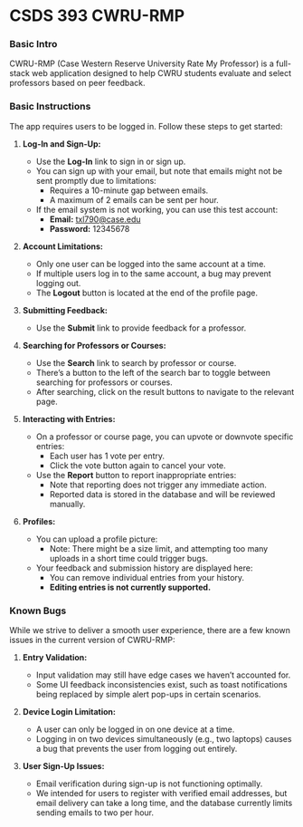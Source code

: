 # CSDS 393 CWRU-RMP


### Basic Intro
CWRU-RMP (Case Western Reserve University Rate My Professor) is a full-stack web application designed to help CWRU students evaluate and select professors based on peer feedback.


### Basic Instructions

The app requires users to be logged in. Follow these steps to get started:

1. **Log-In and Sign-Up:**  
   - Use the **Log-In** link to sign in or sign up.  
   - You can sign up with your email, but note that emails might not be sent promptly due to limitations:  
     - Requires a 10-minute gap between emails.  
     - A maximum of 2 emails can be sent per hour.  
   - If the email system is not working, you can use this test account:  
     - **Email:** txl790@case.edu  
     - **Password:** 12345678  

2. **Account Limitations:**  
   - Only one user can be logged into the same account at a time.  
   - If multiple users log in to the same account, a bug may prevent logging out.  
   - The **Logout** button is located at the end of the profile page.  

3. **Submitting Feedback:**  
   - Use the **Submit** link to provide feedback for a professor.  

4. **Searching for Professors or Courses:**  
   - Use the **Search** link to search by professor or course.  
   - There’s a button to the left of the search bar to toggle between searching for professors or courses.  
   - After searching, click on the result buttons to navigate to the relevant page.  

5. **Interacting with Entries:**  
   - On a professor or course page, you can upvote or downvote specific entries:  
     - Each user has 1 vote per entry.  
     - Click the vote button again to cancel your vote.  
   - Use the **Report** button to report inappropriate entries:  
     - Note that reporting does not trigger any immediate action.  
     - Reported data is stored in the database and will be reviewed manually.  
6. **Profiles:**  
   - You can upload a profile picture:  
     - Note: There might be a size limit, and attempting too many uploads in a short time could trigger bugs.  
   - Your feedback and submission history are displayed here:  
     - You can remove individual entries from your history.  
     - **Editing entries is not currently supported.**  


### Known Bugs

While we strive to deliver a smooth user experience, there are a few known issues in the current version of CWRU-RMP:

1. **Entry Validation:**  
   - Input validation may still have edge cases we haven’t accounted for.  
   - Some UI feedback inconsistencies exist, such as toast notifications being replaced by simple alert pop-ups in certain scenarios.  

2. **Device Login Limitation:**  
   - A user can only be logged in on one device at a time.  
   - Logging in on two devices simultaneously (e.g., two laptops) causes a bug that prevents the user from logging out entirely.  

3. **User Sign-Up Issues:**  
   - Email verification during sign-up is not functioning optimally.  
   - We intended for users to register with verified email addresses, but email delivery can take a long time, and the database currently limits sending emails to two per hour.  


